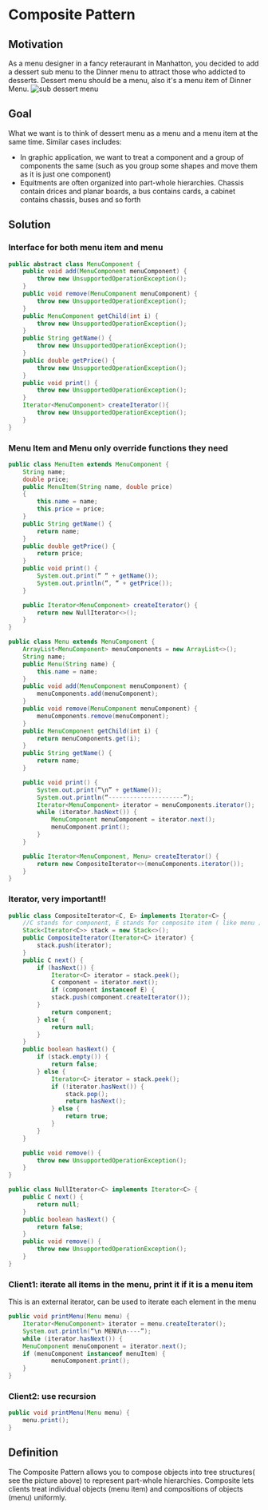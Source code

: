 # Composite Pattern

## Motivation
As a menu designer in a fancy reteraurant in Manhatton, you decided to add a dessert sub menu to the Dinner menu to attract those who addicted to desserts. Dessert menu should be a menu, also it's a menu item of Dinner Menu.
![sub dessert menu](Submenu.jgp)

## Goal
What we want is to think of dessert menu as a menu and a menu item at the same time. Similar cases includes: 
* In graphic application, we want to treat a component and a group of components the same (such as you group some shapes and move them as it is just one component)
* Equitments are often organized into part-whole hierarchies. Chassis contain drices and planar boards, a bus contains cards, a cabinet contains chassis, buses and so forth

## Solution
### Interface for both menu item and menu
```Java
public abstract class MenuComponent {
    public void add(MenuComponent menuComponent) {
        throw new UnsupportedOperationException();
    }
    public void remove(MenuComponent menuComponent) {
        throw new UnsupportedOperationException();
    }
    public MenuComponent getChild(int i) {
        throw new UnsupportedOperationException();
    }
    public String getName() {
        throw new UnsupportedOperationException();
    }
    public double getPrice() {
        throw new UnsupportedOperationException();
    }
    public void print() {
        throw new UnsupportedOperationException();
    }
    Iterator<MenuComponent> createIterator(){
        throw new UnsupportedOperationException();
    }
}
```
### Menu Item and Menu only override functions they need
```Java
public class MenuItem extends MenuComponent {
    String name;
    double price;
    public MenuItem(String name, double price)
    {
        this.name = name;
        this.price = price;
    }
    public String getName() {
        return name;
    }
    public double getPrice() {
        return price;
    }
    public void print() {
        System.out.print(“ “ + getName());
        System.out.println(“, “ + getPrice());
    }

    public Iterator<MenuComponent> createIterator() {
        return new NullIterator<>();
    }
}

public class Menu extends MenuComponent {
    ArrayList<MenuComponent> menuComponents = new ArrayList<>();
    String name;
    public Menu(String name) {
        this.name = name;
    }
    public void add(MenuComponent menuComponent) {
        menuComponents.add(menuComponent);
    }
    public void remove(MenuComponent menuComponent) {
        menuComponents.remove(menuComponent);
    }
    public MenuComponent getChild(int i) {
        return menuComponents.get(i);
    }
    public String getName() {
        return name;
    }

    public void print() {
        System.out.print(“\n” + getName());
        System.out.println(“---------------------”);
        Iterator<MenuComponent> iterator = menuComponents.iterator();
        while (iterator.hasNext()) {
            MenuComponent menuComponent = iterator.next();
            menuComponent.print();
        }
    }

    public Iterator<MenuComponent, Menu> createIterator() {
        return new CompositeIterator<>(menuComponents.iterator());
    }
}
```
### Iterator, very important!!
```Java
public class CompositeIterator<C, E> implements Iterator<C> { 
    //C stands for component, E stands for composite item ( like menu )
    Stack<Iterator<C>> stack = new Stack<>();
    public CompositeIterator(Iterator<C> iterator) {
        stack.push(iterator);
    }
    public C next() {
        if (hasNext()) {
            Iterator<C> iterator = stack.peek();
            C component = iterator.next();
            if (component instanceof E) {
            stack.push(component.createIterator());
        }
            return component;
        } else {
            return null;
        }
    }
    public boolean hasNext() {
        if (stack.empty()) {
            return false;
        } else {
            Iterator<C> iterator = stack.peek();
            if (!iterator.hasNext()) {
                stack.pop();
                return hasNext();
            } else {
                return true;
            }
        }
    }

    public void remove() {
        throw new UnsupportedOperationException();
    }
}

public class NullIterator<C> implements Iterator<C> {
    public C next() {
        return null;
    }
    public boolean hasNext() {
        return false;
    }
    public void remove() {
        throw new UnsupportedOperationException();
    }
}
```
### Client1: iterate all items in the menu, print it if it is a menu item
This is an external iterator, can be used to iterate each element in the menu
```Java
public void printMenu(Menu menu) {
    Iterator<MenuComponent> iterator = menu.createIterator();
    System.out.println(“\n MENU\n----”);
    while (iterator.hasNext()) {
    MenuComponent menuComponent = iterator.next();
    if (menuComponent instanceof menuItem) {
            menuComponent.print();
    }
}
```

### Client2: use recursion
```Java
public void printMenu(Menu menu) {
    menu.print();
}
```
## Definition
The Composite Pattern allows you to compose objects into tree structures( see the picture above) to represent part-whole hierarchies. Composite lets clients treat individual objects (menu item) and compositions of objects (menu) uniformly.